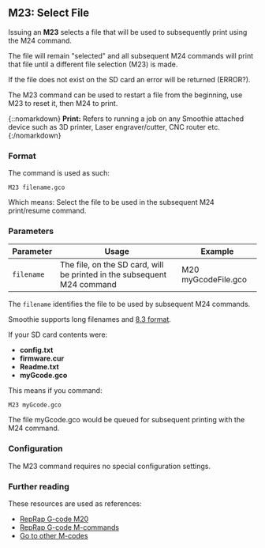 
## M23: Select File

Issuing an **M23** selects a file that will be used to subsequently print using the M24 command.

The file will remain "selected" and all subsequent M24 commands will print that file until a different file selection (M23) is made.

If the file does not exist on the SD card an error will be returned (ERROR?).

The M23 command can be used to restart a file from the beginning, use M23 to reset it, then M24 to print.

{::nomarkdown}
<sl-alert variant="neutral" open>
  <sl-icon slot="icon" name="info-circle"></sl-icon>
  <strong>Print:</strong> Refers to running a job on any Smoothie attached device such as 3D printer, Laser engraver/cutter, CNC router etc.
</sl-alert>
{:/nomarkdown}

### Format

The command is used as such:

```
M23 filename.gco
```

Which means: Select the file to be used in the subsequent M24 print/resume command.

### Parameters

| Parameter | Usage | Example |
| --------- | ----- | ------- |
| `filename` | The file, on the SD card, will be printed in the subsequent M24 command | M20 myGcodeFile.gco |

The `filename` identifies the file to be used by subsequent M24 commands.

Smoothie supports long filenames and [8.3 format](https://en.wikipedia.org/wiki/8.3_filename).

If your SD card contents were:
- **config.txt**
- **firmware.cur**
- **Readme.txt**
- **myGcode.gco**

This means if you command:

```
M23 myGcode.gco
```

The file myGcode.gco would be queued for subsequent printing with the M24 command.

### Configuration

The M23 command requires no special configuration settings.

### Further reading

These resources are used as references:
- [RepRap G-code M20](http://reprap.org/wiki/G-code#M20:_List_SD_card)
- [RepRap G-code M-commands](http://reprap.org/wiki/G-code#M-commands)
- [Go to other M-codes](supported-g-codes)
